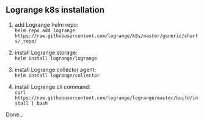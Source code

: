 ## Logrange k8s installation

1. add Logrange helm repo:<br/>
`helm repo add logrange https://raw.githubusercontent.com/logrange/k8s/master/generic/charts/_repo/`

2. install Logrange storage:<br/>
`helm install logrange/logrange`

3. install Logrange collector agent:<br/>
`helm install logrange/collector`

4. install Logrange cli command:<br/>
`curl https://raw.githubusercontent.com/logrange/logrange/master/build/install | bash`

Done...

